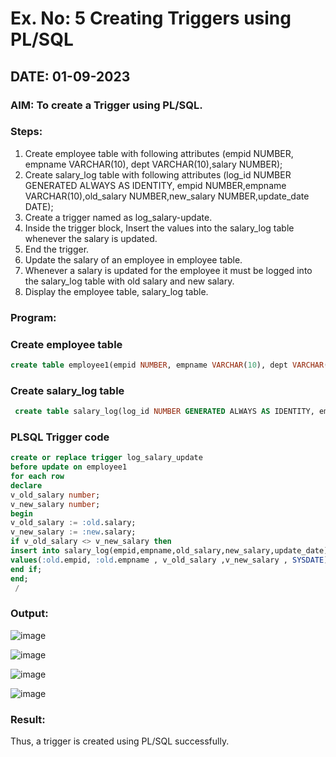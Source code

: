 # Ex. No: 5 Creating Triggers using PL/SQL
## DATE: 01-09-2023
### AIM: To create a Trigger using PL/SQL.

### Steps:
1. Create employee table with following attributes (empid NUMBER, empname VARCHAR(10), dept VARCHAR(10),salary NUMBER);
2. Create salary_log table with following attributes (log_id NUMBER GENERATED ALWAYS AS IDENTITY, empid NUMBER,empname VARCHAR(10),old_salary NUMBER,new_salary NUMBER,update_date DATE);
3. Create a trigger named as log_salary-update.
4. Inside the trigger block, Insert the values into the salary_log table whenever the salary is updated.
5. End the trigger.
6. Update the salary of an employee in employee table.
7. Whenever a salary is updated for the employee it must be logged into the salary_log table with old salary and new salary.
8. Display the employee table, salary_log table.

### Program:
### Create employee table
```sql
create table employee1(empid NUMBER, empname VARCHAR(10), dept VARCHAR(10),salary NUMBER);
```
### Create salary_log table
```sql
 create table salary_log(log_id NUMBER GENERATED ALWAYS AS IDENTITY, empid NUMBER,empname VARCHAR(10),old_salary NUMBER,new_salary NUMBER,update_date DATE);
```
### PLSQL Trigger code
```sql
create or replace trigger log_salary_update
before update on employee1
for each row
declare
v_old_salary number;
v_new_salary number;
begin
v_old_salary := :old.salary;
v_new_salary := :new.salary;
if v_old_salary <> v_new_salary then
insert into salary_log(empid,empname,old_salary,new_salary,update_date)
values(:old.empid, :old.empname , v_old_salary ,v_new_salary , SYSDATE);
end if;     
end;
 /
```
### Output:
![image](https://github.com/KothaiKumar/Ex-No-5-Creating-Triggers-using-PL-SQL/assets/121215739/fe13bfce-16c2-43c3-a833-fc309f31b482)

![image](https://github.com/KothaiKumar/Ex-No-5-Creating-Triggers-using-PL-SQL/assets/121215739/7903ff0e-5d8f-429d-85a7-b067ee1bdb43)

![image](https://github.com/KothaiKumar/Ex-No-5-Creating-Triggers-using-PL-SQL/assets/121215739/ebe3978a-a6c4-45d4-88b1-540c45c06c1f)

![image](https://github.com/KothaiKumar/Ex-No-5-Creating-Triggers-using-PL-SQL/assets/121215739/74f9b399-7301-4d73-a028-90646b8ec8c5)


### Result:
Thus, a trigger is created using PL/SQL successfully.
